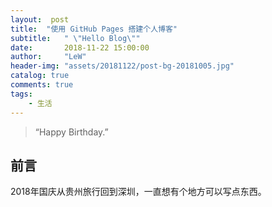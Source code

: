 ```yaml
---
layout:  post
title:  "使用 GitHub Pages 搭建个人博客"
subtitle:   " \"Hello Blog\""
date:       2018-11-22 15:00:00
author:     "LeW"
header-img: "assets/20181122/post-bg-20181005.jpg"
catalog: true
comments: true
tags:
    - 生活
---
```


> “Happy Birthday.”

## 前言

2018年国庆从贵州旅行回到深圳，一直想有个地方可以写点东西。
